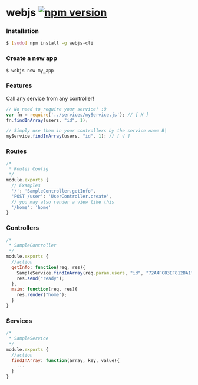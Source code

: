 # webjs [![npm version](https://badge.fury.io/js/webjs-cli.svg)](http://badge.fury.io/js/webjs-cli)

### Installation
```sh
$ [sudo] npm install -g webjs-cli
```

### Create a new app
```sh
$ webjs new my_app
```

### Features &nbsp;
Call any service from any controller!
```javascript
// No need to require your service! :O
var fn = require('../services/myService.js'); // [ X ]
fn.findInArray(users, "id", 1);

// Simply use them in your controllers by the service name B|
myService.findInArray(users, "id", 1); // [ √ ]

```

### Routes &nbsp;
```javascript
/*
 * Routes Config
 */
module.exports {
  // Examples
  '/': 'SampleController.getInfo',
  'POST /user': 'UserController.create',
  // you may also render a view like this
  '/home': 'home'
}
```

### Controllers &nbsp;
```javascript
/*
 * SampleController
 */
module.exports {
  //action
  getInfo: function(req, res){
    SampleService.findInArray(req.param.users, "id", "72A4FC83EF812BA1");
    res.send("ready");
  },
  main: function(req, res){
    res.render("home");
  }
}
```
### Services &nbsp;
```javascript
/*
 * SampleService
 */
module.exports {
  //action
  findInArray: function(array, key, value){
    ...
  }
}
```
